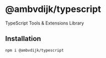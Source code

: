 # @ambvdijk/typescript
TypeScript Tools &amp; Extensions Library

## Installation
```shell
npm i @ambvdijk/typescript
```